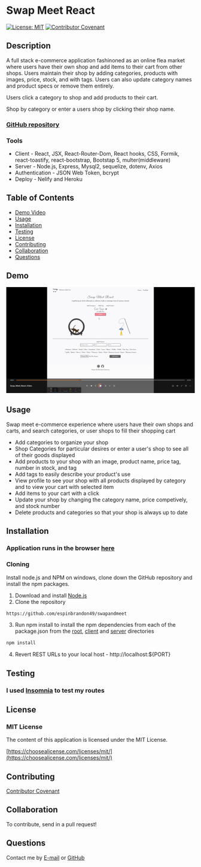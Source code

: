 # Swap Meet React
[![License: MIT](https://img.shields.io/badge/License-MIT-yellow.svg)](https://opensource.org/licenses/MIT)
[![Contributor Covenant](https://img.shields.io/badge/Contributor%20Covenant-2.1-4baaaa.svg)](code_of_conduct.md)

## Description 
A full stack e-commerce application fashinoned as an online flea market where users have their own shop and add items to their cart from other shops.  Users maintain their shop by adding categories, products with images, price, stock, and with tags.  Users can also update category names and product specs or remove them entirely.    

Users click a category to shop and add products to their cart.  

Shop by category or enter a users shop by clicking their shop name.

### [GitHub repository](git@github.com:espinbrandon49/swapandmeet.git)

### Tools
* Client - React, JSX, React-Router-Dom, React hooks, CSS, Formik, react-toastify, react-bootstrap, Bootstap 5, multer(middleware) 
* Server - Node.js, Express, Mysql2, sequelize, dotenv, Axios
* Authentication - JSON Web Token, bcrypt
* Deploy - Nelify and Heroku

## Table of Contents 
  * [Demo Video](#demo)
  * [Usage](#usage)
  * [Installation](#installation)
  * [Testing](#testing)
  * [License](#license)
  * [Contributing](#contributing)
  * [Collaboration](#collaboration)
  * [Questions](#questions)

## Demo
[![A video image that shows the Swap Meet React project with a play button](./client/src/images/swap-meet-react.png)](https://github.com/espinbrandon49/Swap-Meet-React/assets/102924713/064fdd9c-c87a-430a-822e-36906d76b27b)
  
## Usage 
Swap meet e-commerce experience where users have their own shops and carts, and search categories, or user shops to fill their shopping cart
- Add categories to organize your shop
- Shop Categories for particular desires or enter a user's shop to see all of their goods displayed
- Add products to your shop with an image, product name, price tag, number in stock, and tag
- Add tags to easily describe your product's use
- View profile to see your shop with all products displayed by category and to view your cart with selected item
- Add items to your cart with a click
- Update your shop by changing the category name, price competively, and stock number
- Delete products and categories so that your shop is always up to date

## Installation
### Application runs in the browser [here](https://jovial-belekoy-f030f6.netlify.app/category/13) 

### Cloning
Install node.js and NPM on windows, clone down the GitHub repository and install the npm packages.
1. Download and install [Node.js](https://nodejs.org/en/download/)
2. Clone the repository
```bash
https://github.com/espinbrandon49/swapandmeet
```
3. Run npm install to install the npm dependencies from each of the package.json from the [root](./package.json), [client](./client/package.json) and [server](./server/package.json) directories
```bash
npm install
```
4. Revert REST URLs to your local host - http://localhost:${PORT}

## Testing
### I used [Insomnia](https://docs.insomnia.rest/) to test my routes

## License 
### MIT License 
The content of this application is licensed under the MIT License. 

[https://choosealicense.com/licenses/mit/](https://choosealicense.com/licenses/mit/) 

## Contributing 
[Contributor Covenant](https://www.contributor-covenant.org/)

## Collaboration
To contribute, send in a pull request!

## Questions 
Contact me by [E-mail](mailto:espinbrandon49@gmail.com) or [GitHub](https://github.com/espinbrandon49)
